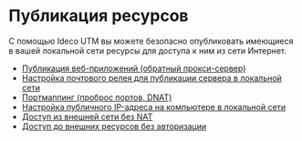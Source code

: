 # Публикация ресурсов

С помощью Ideco UTM вы можете безопасно опубликовать имеющиеся в вашей
локальной сети ресурсы для доступа к ним из сети Интернет.

  - [Публикация веб-приложений (обратный
    прокси-сервер)](Публикация_веб-приложений_обратный_прокси-сервер_)
  - [Настройка почтового релея для публикации сервера в локальной
    сети](Настройка_почтового_релея_для_публикации_сервера_в_локальной_сети)
  - [Портмаппинг (проброс портов,
    DNAT)](Портмаппинг_проброс_портов_DNAT_)
  - [Настройка публичного IP-адреса на компьютере в локальной
    сети](Настройка_публичного_IP-адреса_на_компьютере_в_локальной_сети)
  - [Доступ из внешней сети без NAT](Доступ_из_внешней_сети_без_NAT)
  - [Доступ до внешних ресурсов без
    авторизации](Доступ_до_внешних_ресурсов_без_авторизации)
